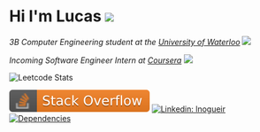 # Hi I'm Lucas <img src="https://media.giphy.com/media/108JHWB1hruZnq/giphy.gif" width="30">

<p><i>3B Computer Engineering student at the <a href="https://uwaterloo.ca/">University of Waterloo</a> <img src="https://media.giphy.com/media/ZCYXNshEWx01hsZMKg/giphy.gif" width="25"></i></p>
<p><i>Incoming Software Engineer Intern at <a href="https://coursera.org/">Coursera</a> <img src="https://media.giphy.com/media/WUlplcMpOCEmTGBtBW/giphy.gif" width="25"></i></p>

![Leetcode Stats](https://leetcode.card.workers.dev/?username=lnogueir&style=auto&extension=activity&width=420)

[![Stack Overflow](https://raw.githubusercontent.com/lnogueir/lnogueir/master/shields/stackoverflow.svg)](https://stackoverflow.com/users/11348579/lnogueir) [![Linkedin: lnogueir](https://img.shields.io/badge/-lnogueir-blue?style=flat-square&logo=Linkedin&logoColor=white&link=https://www.linkedin.com/in/lnogueir/)](https://www.linkedin.com/in/lnogueir/) [![Dependencies](https://img.shields.io/badge/dependencies-coffee-purple)](#)

